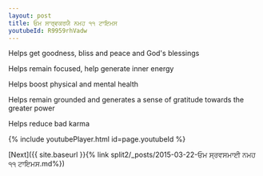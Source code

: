 ```yaml
---
layout: post
title: ਓਮ ਸਾਰ੍ਵਕਰਯੈ ਨਮਹ ੧੧ ਟਾਇਮਸ
youtubeId: R9959rhVadw
---
```

 
 
Helps get goodness, bliss and peace and God's blessings
 
Helps remain focused, help generate inner energy 
 
Helps boost physical and mental health 
 
Helps remain grounded and generates a sense of gratitude towards the greater power 
 
Helps reduce bad karma
 
 
 
 


{% include youtubePlayer.html id=page.youtubeId %}
 
[Next]({{ site.baseurl }}{% link  split2/_posts/2015-03-22-ਓਮ ਸ੍ਰਵਸਮਾਈ ਨਮਹ ੧੧ ਟਾਇਮਸ.md%})
 
